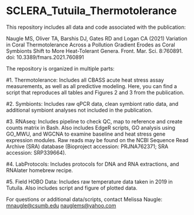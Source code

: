 # SCLERA_Tutuila_Thermotolerance

This repository includes all data and code associated with the publication: 

Naugle MS, Oliver TA, Barshis DJ, Gates RD and Logan CA (2021) Variation in Coral Thermotolerance Across a Pollution Gradient Erodes as Coral Symbionts Shift to More Heat-Tolerant Genera. Front. Mar. Sci. 8:760891. doi: 10.3389/fmars.2021.760891

The repository is organized in multiple parts:

#1. Thermotolerance: 
Includes all CBASS acute heat stress assay measurements, as well as all predictive modeling. Here, you can find a script that reproduces all tables and Figures 2 and 3 from the publication. 

#2. Symbionts: 
Includes raw qPCR data, clean symbiont ratio data, and additional symbiont analyses not included in the publication. 

#3. RNAseq: 
Includes pipeline to check QC, map to reference and create counts matrix in Bash. Also includes EdgeR scripts, GO analysis using GO_MWU, and WGCNA to examine baseline and heat stress gene expression modules. Raw reads may be found on the NCBI Sequence Read Archive (SRA) database (Bioproject accession: PRJNA762371; SRA accession: SRP339664). 

#4. LabProtocols:
Includes protocols for DNA and RNA extractions, and RNAlater homebrew recipe. 

#5. Field HOBO Data:
Includes raw temperature data taken in 2019 in Tutuila. Also includes script and figure of plotted data. 

For questions or additional data/scripts, contact Melissa Naugle:
mnaugle@csumb.edu
nauglems@yahoo.com
